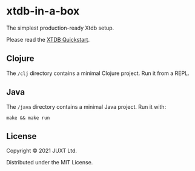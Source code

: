 # xtdb-in-a-box

The simplest production-ready Xtdb setup.

Please read the [XTDB Quickstart](https://docs.xtdb.com/guides/quickstart/).

## Clojure

The `/clj` directory contains a minimal Clojure project. Run it from a REPL.

## Java

The `/java` directory contains a minimal Java project. Run it with:

```shell
make && make run
```

## License

Copyright © 2021 JUXT Ltd.

Distributed under the MIT License.
